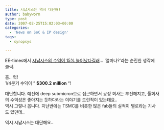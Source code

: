 ```yaml
---
title: 시납시스는 역시 대단해!
author: babyworm
type: post
date: 2007-02-25T15:02:03+00:00
categories:
  - 'News on SoC & IP design'
tags:
  - synopsys

---
```

EE-times에서 <A href="http://www.edadesignline.com/197008048?cid=RSSfeed\_EDAdesignline\_edadlALL" target=_blank>시납시스의 수익이 15% 늘어났다길래</A>… ‘얼마나?’라는 순진한 생각에 클릭.

흠.. 헉!<br>
1/4분기 수익이 ” **$300.2 million** “!

대단합니다. 예전에 deep submicron으로 접근하면서 공정 회사는 부진해지고, 툴회사의 수익성은 좋아지는 듯하다라는 이야기를 드린적이 있는데요..<br>
역시 그렇나 봅니다. 지난번에는 TSMC를 비롯한 많은 fab들의 실적이 별로라는 기사도 있던데.. 

역시 시납시스는 대단해요..

